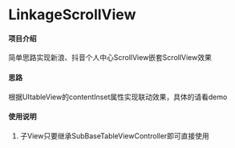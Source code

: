 # LinkageScrollView

#### 项目介绍
简单思路实现新浪、抖音个人中心ScrollView嵌套ScrollView效果

#### 思路
根据UItableView的contentInset属性实现联动效果，具体的请看demo

#### 使用说明

1. 子View只要继承SubBaseTableViewController即可直接使用


